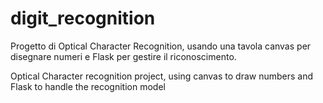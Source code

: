 # digit_recognition
Progetto di Optical Character Recognition, usando una tavola canvas per disegnare numeri e Flask per gestire il riconoscimento.

Optical Character recognition project, using canvas to draw numbers and Flask to handle the recognition model

